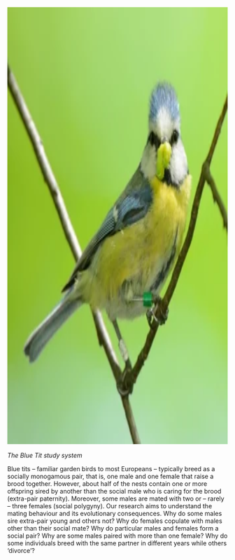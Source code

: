 
<img src="/CONTENT/projects/Blue_Tit/about.webp" class="float-end imgshadow rounded" style = "height:25vh;">

*The Blue Tit study system*

Blue tits – familiar garden birds to most Europeans – typically breed as a socially monogamous pair, that is, one male and one female that raise a brood together. However, about half of the nests contain one or more offspring sired by another than the social male who is caring for the brood (extra-pair paternity). Moreover, some males are mated with two or – rarely – three females (social polygyny). Our research aims to understand the mating behaviour and its evolutionary consequences. Why do some males sire extra-pair young and others not? Why do females copulate with males other than their social mate? Why do particular males and females form a social pair? Why are some males paired with more than one female? Why do some individuals breed with the same partner in different years while others ‘divorce’?

